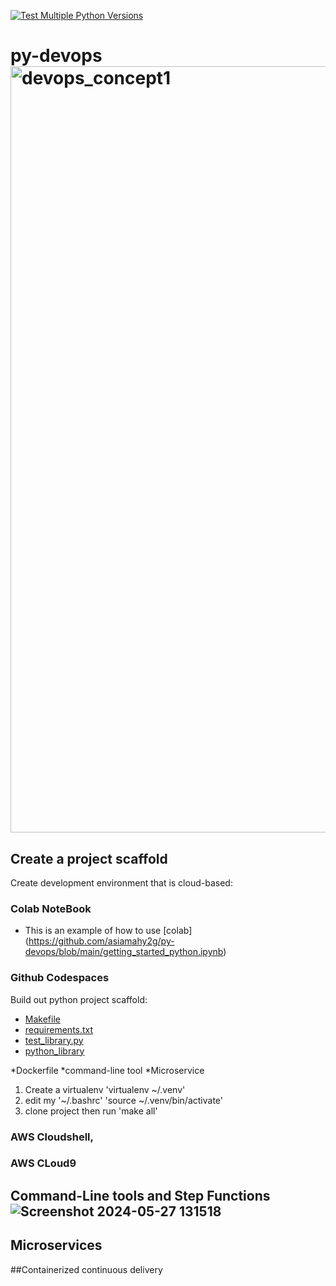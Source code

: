 [![Test Multiple Python Versions](https://github.com/asiamahy2g/py-devops/actions/workflows/main.yml/badge.svg)](https://github.com/asiamahy2g/py-devops/actions/workflows/main.yml)

# py-devops<img width="1226" alt="devops_concept1" src="https://github.com/asiamahy2g/py-devops/assets/99301863/5853185e-737b-41e1-9e8d-9a1d56b51861">
## Create a project scaffold
Create development environment that is cloud-based: 
### Colab NoteBook
 * This is an example of how to use [colab] (https://github.com/asiamahy2g/py-devops/blob/main/getting_started_python.ipynb)
   
### Github Codespaces
Build out python project scaffold:
   * [Makefile](https://github.com/asiamahy2g/py-devops/blob/main/Makefile)
   * [requirements.txt]( https://github.com/asiamahy2g/py-devops/blob/main/requirements.txt)
   * [test_library.py](https://github.com/asiamahy2g/py-devops/blob/main/test_devopslib.py)
   * [python_library](https://github.com/asiamahy2g/py-devops/tree/main/devopslib)
     
   *Dockerfile
   *command-line tool
   *Microservice

   1. Create a virtualenv 'virtualenv ~/.venv'
   2. edit my '~/.bashrc' 'source ~/.venv/bin/activate'
   3. clone project then run 'make all'



### AWS Cloudshell,
### AWS CLoud9


## Command-Line tools and Step Functions![Screenshot 2024-05-27 131518](https://github.com/asiamahy2g/py-devops/assets/99301863/e38cfcf8-204f-466b-833f-03b8fa0029a6)


## Microservices
##Containerized continuous delivery
